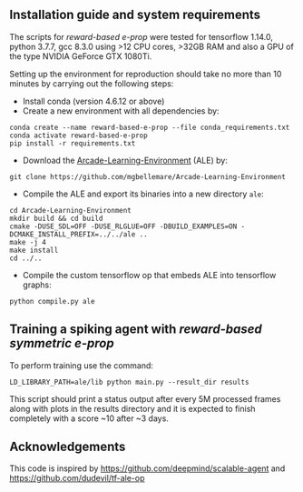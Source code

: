 ## Installation guide and system requirements
The scripts for <i>reward-based e-prop</i> were tested for tensorflow 1.14.0, python 3.7.7, gcc 8.3.0 using >12 CPU cores, >32GB RAM and also a GPU of the type NVIDIA GeForce GTX 1080Ti.

Setting up the environment for reproduction should take no more than 10 minutes by carrying out the following steps:

- Install conda (version 4.6.12 or above)
- Create a new environment with all dependencies by:
```
conda create --name reward-based-e-prop --file conda_requirements.txt
conda activate reward-based-e-prop
pip install -r requirements.txt
```
- Download the [Arcade-Learning-Environment](https://github.com/mgbellemare/Arcade-Learning-Environment) (ALE) by:
```
git clone https://github.com/mgbellemare/Arcade-Learning-Environment
```
- Compile the ALE and export its binaries into a new directory `ale`:
```
cd Arcade-Learning-Environment
mkdir build && cd build
cmake -DUSE_SDL=OFF -DUSE_RLGLUE=OFF -DBUILD_EXAMPLES=ON -DCMAKE_INSTALL_PREFIX=../../ale ..
make -j 4
make install
cd ../..
```
- Compile the custom tensorflow op that embeds ALE into tensorflow graphs: 
```
python compile.py ale
```

## Training a spiking agent with <i>reward-based symmetric e-prop</i>
To perform training use the command:
```
LD_LIBRARY_PATH=ale/lib python main.py --result_dir results
```
This script should print a status output after every 5M processed frames along with plots in the results directory and it is expected to finish completely with a score ~10 after ~3 days.

## Acknowledgements

This code is inspired by https://github.com/deepmind/scalable-agent and https://github.com/dudevil/tf-ale-op
